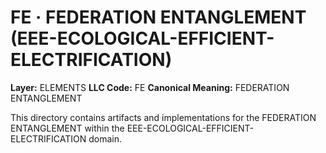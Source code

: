 # FE · FEDERATION ENTANGLEMENT (EEE-ECOLOGICAL-EFFICIENT-ELECTRIFICATION)

**Layer:** ELEMENTS
**LLC Code:** FE
**Canonical Meaning:** FEDERATION ENTANGLEMENT

This directory contains artifacts and implementations for the FEDERATION ENTANGLEMENT within the EEE-ECOLOGICAL-EFFICIENT-ELECTRIFICATION domain.
